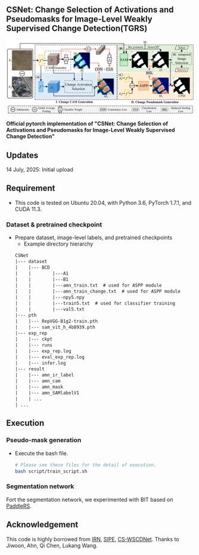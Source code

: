 ## CSNet: Change Selection of Activations and Pseudomasks for Image-Level Weakly Supervised Change Detection(TGRS)

<!-- ![](https://github.com/labiao/CSNet/blob/main/figure/CSNet.jpg?raw=true){: .center} -->

<p align="center">
<img src="https://github.com/labiao/CSNet/blob/main/figure/CSNet.jpg?raw=true">
</p>

__Official pytorch implementation of "CSNet: Change Selection of Activations and Pseudomasks for Image-Level Weakly Supervised Change Detection"__


## Updates

14 July, 2025: Initial upload


## Requirement 

- This code is tested on Ubuntu 20.04, with Python 3.6, PyTorch 1.7.1, and CUDA 11.3.

### Dataset & pretrained checkpoint

- Prepare dataset, image-level labels, and pretrained checkpoints
  - Example directory hierarchy
  ```
  CSNet
  |--- dataset
  |    |--- BCD
  |    |        |---A1
  |    |        |---B1
  |    |        |---amn_train.txt  # used for ASPP module
  |    |        |---amn_train_change.txt  # used for ASPP module
  |    |        |---npy5.npy
  |    |        |---train5.txt  # used for classifier training
  |    |        |---val5.txt
  |--- pth
  |    |--- RepVGG-B1g2-train.pth
  |    |--- sam_vit_h_4b8939.pth
  |--- exp_rep
  |    |--- ckpt
  |    |--- runs
  |    |--- exp_rep.log
  |    |--- eval_exp_rep.log
  |    |--- infer.log
  |--- result
  |    |--- amn_ir_label
  |    |--- amn_cam
  |    |--- amn_mask
  |    |--- amn_SAMlabelV1
  |    | ...
  | ...
  ```


## Execution

### Pseudo-mask generation

- Execute the bash file.
    ```bash
    # Please see these files for the detail of execution.
    bash script/train_script.sh
    ```

### Segmentation network
Fort the segmentation network, we experimented with BIT based on [PaddleRS](https://github.com/PaddlePaddle/PaddleRS).


## Acknowledgement
This code is highly borrowed from [IRN](https://github.com/jiwoon-ahn/irn), [SIPE](https://github.com/chenqi1126/SIPE), [CS-WSCDNet](https://github.com/WangLukang/CS-WSCDNet). Thanks to Jiwoon, Ahn, Qi Chen, Lukang Wang.

